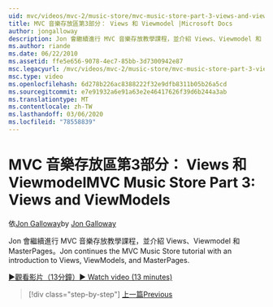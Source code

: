 ```yaml
---
uid: mvc/videos/mvc-2/music-store/mvc-music-store-part-3-views-and-viewmodels
title: MVC 音樂存放區第3部分： Views 和 Viewmodel |Microsoft Docs
author: jongalloway
description: Jon 會繼續進行 MVC 音樂存放教學課程，並介紹 Views、Viewmodel 和 MasterPages。
ms.author: riande
ms.date: 06/22/2010
ms.assetid: ffe5e656-9078-4ec7-85bb-3d7300942e87
msc.legacyurl: /mvc/videos/mvc-2/music-store/mvc-music-store-part-3-views-and-viewmodels
msc.type: video
ms.openlocfilehash: 6d278b226ac8388222f32e9dfb8311b05b26a5cd
ms.sourcegitcommit: e7e91932a6e91a63e2e46417626f39d6b244a3ab
ms.translationtype: MT
ms.contentlocale: zh-TW
ms.lasthandoff: 03/06/2020
ms.locfileid: "78558839"
---
```

# <a name="mvc-music-store-part-3-views-and-viewmodels"></a><span data-ttu-id="9a8d9-103">MVC 音樂存放區第3部分： Views 和 Viewmodel</span><span class="sxs-lookup"><span data-stu-id="9a8d9-103">MVC Music Store Part 3: Views and ViewModels</span></span>

<span data-ttu-id="9a8d9-104">依[Jon Galloway](https://github.com/jongalloway)</span><span class="sxs-lookup"><span data-stu-id="9a8d9-104">by [Jon Galloway](https://github.com/jongalloway)</span></span>

<span data-ttu-id="9a8d9-105">Jon 會繼續進行 MVC 音樂存放教學課程，並介紹 Views、Viewmodel 和 MasterPages。</span><span class="sxs-lookup"><span data-stu-id="9a8d9-105">Jon continues the MVC Music Store tutorial with an introduction to Views, ViewModels, and MasterPages.</span></span>

[<span data-ttu-id="9a8d9-106">&#9654;觀看影片（13分鐘）</span><span class="sxs-lookup"><span data-stu-id="9a8d9-106">&#9654; Watch video (13 minutes)</span></span>](https://channel9.msdn.com/Blogs/ASP-NET-Site-Videos/mvc-music-store-part-3-views-and-viewmodels)

> [!div class="step-by-step"]
> [<span data-ttu-id="9a8d9-107">上一篇</span><span class="sxs-lookup"><span data-stu-id="9a8d9-107">Previous</span></span>](mvc-music-store-part-2-controllers.md)
